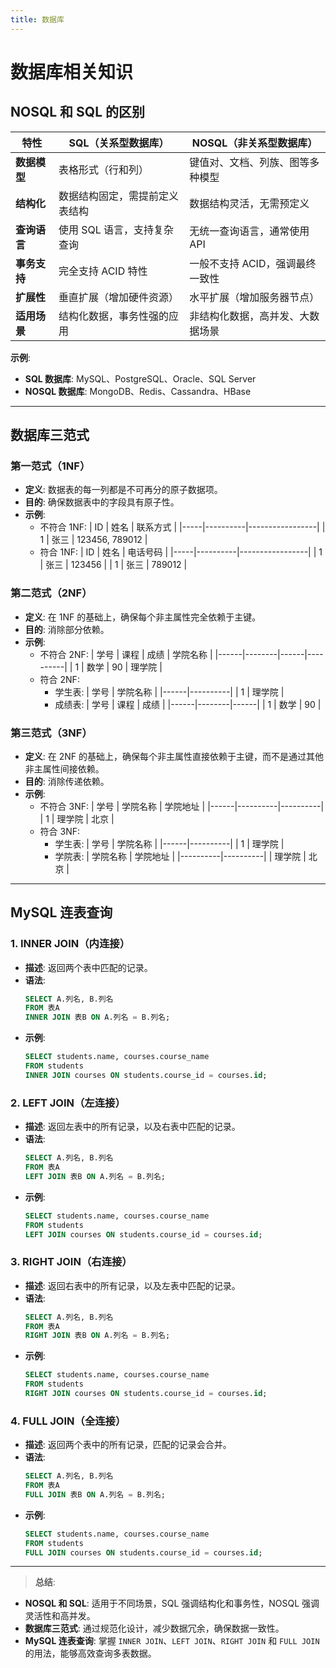 ```yaml
---
title: 数据库
---
```



# 数据库相关知识

## NOSQL 和 SQL 的区别

| 特性               | SQL（关系型数据库）                     | NOSQL（非关系型数据库）           |
|--------------------|-----------------------------------------|-----------------------------------|
| **数据模型**        | 表格形式（行和列）                     | 键值对、文档、列族、图等多种模型 |
| **结构化**         | 数据结构固定，需提前定义表结构          | 数据结构灵活，无需预定义          |
| **查询语言**        | 使用 SQL 语言，支持复杂查询             | 无统一查询语言，通常使用 API      |
| **事务支持**        | 完全支持 ACID 特性                     | 一般不支持 ACID，强调最终一致性   |
| **扩展性**         | 垂直扩展（增加硬件资源）                | 水平扩展（增加服务器节点）        |
| **适用场景**        | 结构化数据，事务性强的应用              | 非结构化数据，高并发、大数据场景  |

**示例**:
- **SQL 数据库**: MySQL、PostgreSQL、Oracle、SQL Server
- **NOSQL 数据库**: MongoDB、Redis、Cassandra、HBase

---

## 数据库三范式

### **第一范式（1NF）**
- **定义**: 数据表的每一列都是不可再分的原子数据项。
- **目的**: 确保数据表中的字段具有原子性。
- **示例**:
  - 不符合 1NF:
    | ID  | 姓名     | 联系方式         |
    |-----|----------|-----------------|
    | 1   | 张三     | 123456, 789012  |
  - 符合 1NF:
    | ID  | 姓名     | 电话号码         |
    |-----|----------|-----------------|
    | 1   | 张三     | 123456          |
    | 1   | 张三     | 789012          |

### **第二范式（2NF）**
- **定义**: 在 1NF 的基础上，确保每个非主属性完全依赖于主键。
- **目的**: 消除部分依赖。
- **示例**:
  - 不符合 2NF:
    | 学号 | 课程   | 成绩 | 学院名称 |
    |------|--------|------|----------|
    | 1    | 数学   | 90   | 理学院   |
  - 符合 2NF:
    - 学生表:
      | 学号 | 学院名称 |
      |------|----------|
      | 1    | 理学院   |
    - 成绩表:
      | 学号 | 课程   | 成绩 |
      |------|--------|------|
      | 1    | 数学   | 90   |

### **第三范式（3NF）**
- **定义**: 在 2NF 的基础上，确保每个非主属性直接依赖于主键，而不是通过其他非主属性间接依赖。
- **目的**: 消除传递依赖。
- **示例**:
  - 不符合 3NF:
    | 学号 | 学院名称 | 学院地址 |
    |------|----------|----------|
    | 1    | 理学院   | 北京     |
  - 符合 3NF:
    - 学生表:
      | 学号 | 学院名称 |
      |------|----------|
      | 1    | 理学院   |
    - 学院表:
      | 学院名称 | 学院地址 |
      |----------|----------|
      | 理学院   | 北京     |

---

## MySQL 连表查询

### **1. INNER JOIN（内连接）**
- **描述**: 返回两个表中匹配的记录。
- **语法**:
  ```sql
  SELECT A.列名, B.列名
  FROM 表A
  INNER JOIN 表B ON A.列名 = B.列名;
  ```
- **示例**:
  ```sql
  SELECT students.name, courses.course_name
  FROM students
  INNER JOIN courses ON students.course_id = courses.id;
  ```

### **2. LEFT JOIN（左连接）**
- **描述**: 返回左表中的所有记录，以及右表中匹配的记录。
- **语法**:
  ```sql
  SELECT A.列名, B.列名
  FROM 表A
  LEFT JOIN 表B ON A.列名 = B.列名;
  ```
- **示例**:
  ```sql
  SELECT students.name, courses.course_name
  FROM students
  LEFT JOIN courses ON students.course_id = courses.id;
  ```

### **3. RIGHT JOIN（右连接）**
- **描述**: 返回右表中的所有记录，以及左表中匹配的记录。
- **语法**:
  ```sql
  SELECT A.列名, B.列名
  FROM 表A
  RIGHT JOIN 表B ON A.列名 = B.列名;
  ```
- **示例**:
  ```sql
  SELECT students.name, courses.course_name
  FROM students
  RIGHT JOIN courses ON students.course_id = courses.id;
  ```

### **4. FULL JOIN（全连接）**
- **描述**: 返回两个表中的所有记录，匹配的记录会合并。
- **语法**:
  ```sql
  SELECT A.列名, B.列名
  FROM 表A
  FULL JOIN 表B ON A.列名 = B.列名;
  ```
- **示例**:
  ```sql
  SELECT students.name, courses.course_name
  FROM students
  FULL JOIN courses ON students.course_id = courses.id;
  ```

---

> **总结**:
- **NOSQL 和 SQL**: 适用于不同场景，SQL 强调结构化和事务性，NOSQL 强调灵活性和高并发。
- **数据库三范式**: 通过规范化设计，减少数据冗余，确保数据一致性。
- **MySQL 连表查询**: 掌握 `INNER JOIN`、`LEFT JOIN`、`RIGHT JOIN` 和 `FULL JOIN` 的用法，能够高效查询多表数据。